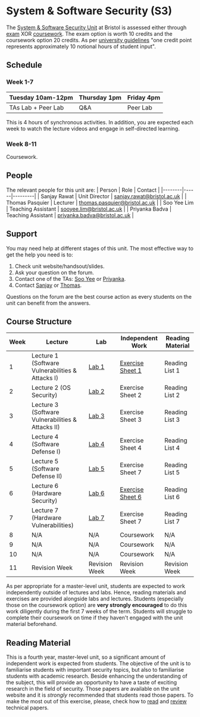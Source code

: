 # System & Software Security (S3)

The [System & Software Security Unit](https://www.bris.ac.uk/unit-programme-catalogue/UnitDetails.jsa?ayrCode=21%2F22&unitCode=COMSM0049) at Bristol is assessed either through [exam](https://www.bris.ac.uk/unit-programme-catalogue/UnitDetails.jsa?ayrCode=21%2F22&unitCode=COMSM0050) XOR [coursework](https://www.bris.ac.uk/unit-programme-catalogue/UnitDetails.jsa?ayrCode=21%2F22&unitCode=COMSM0051).
The exam option is worth 10 credits and the coursework option 20 credits.
As per [university guidelines](http://www.bristol.ac.uk/academic-quality/assessment/regulations-and-code-of-practice-for-taught-programmes/programme-design/) "one credit point represents approximately 10 notional hours of student input".

## Schedule

### Week 1-7

| Tuesday 10am-12pm  | Thursday 1pm | Friday 4pm |
|--------------------|--------------|------------|
| TAs Lab + Peer Lab | Q&A          | Peer Lab   |

This is 4 hours of synchronous activities.
In addition, you are expected each week to watch the lecture videos and engage in self-directed learning.

### Week 8-11
Coursework.

## People

The relevant people for this unit are:
| Person | Role | Contact |
|--------|------|---------|
| Sanjay Rawat | Unit Director | [sanjay.rawat@bristol.ac.uk](mailto:sanjay.rawat@bristol.ac.uk) |
| Thomas Pasquier | Lecturer | [thomas.pasquier@bristol.ac.uk](mailto:thomas.pasquier@bristol.ac.uk) |
| Soo Yee Lim | Teaching Assistant | [sooyee.lim@bristol.ac.uk](mailto:sooyee.lim@bristol.ac.uk) |
| Priyanka Badva | Teaching Assistant | [priyanka.badva@bristol.ac.uk](mailto:priyanka.badva@bristol.ac.uk) |

## Support

You may need help at different stages of this unit.
The most effective way to get the help you need is to:

1. Check unit website/handsout/slides.
2. Ask your question on the forum.
3. Contact one of the TAs: [Soo Yee](mailto:sooyee.lim@bristol.ac.uk) or [Priyanka](mailto:priyanka.badva@bristol.ac.uk).
4. Contact [Sanjay](mailto:sanjay.rawat@bristol.ac.uk) or [Thomas](mailto:thomas.pasquier@bristol.ac.uk).

Questions on the forum are the best course action as every students on the unit can benefit from the answers.

## Course Structure

| Week | Lecture      | Lab          | Independent Work           | Reading Material |
|------|--------------|--------------|----------------------------|------------------|
| 1    | Lecture 1 (Software Vulnerabilities & Attacks I)    | [Lab 1](labs/LAB1.md)        | [Exercise Sheet 1](EXERCISES1.md) | Reading List 1 |
| 2    | Lecture 2 (OS Security)    | [Lab 2](labs/LAB2.md)        | Exercise Sheet 2 | Reading List 2 |
| 3    | Lecture 3  (Software Vulnerabilities & Attacks II)   | [Lab 3](labs/LAB3.md)       | Exercise Sheet 3 | Reading List 3 |
| 4    | Lecture 4  (Software Defense I)  | [Lab 4](labs/LAB4.md)        | Exercise Sheet 4 | Reading List 4 |
| 5    | Lecture 5  (Software Defense II)  | [Lab 5](labs/LAB5.md)       | Exercise Sheet 7 | Reading List 5 |
| 6    | Lecture 6  (Hardware Security)  | [Lab 6](labs/LAB6.md)       | [Exercise Sheet 6](EXERCISES5.md) | Reading List 6 |
| 7    | Lecture 7  (Hardware Vulnerabilities)  | [Lab 7](labs/LAB7.md)       | Exercise Sheet 7 | Reading List 7 |
| 8    | N/A          | N/A          | Coursework                 | N/A |
| 9    | N/A          | N/A          | Coursework                 | N/A |
| 10   | N/A          | N/A          | Coursework                 | N/A |
| 11   | Revision Week          | Revision Week         | Revision Week         | Revision Week          |


As per appropriate for a master-level unit, students are expected to work independently outside of lectures and labs.
Hence, reading materials and exercises are provided alongside labs and lectures.
Students (especially those on the coursework option) are **very strongly encouraged** to do this work diligently during the first 7 weeks of the term.
Students will struggle to complete their coursework on time if they haven't engaged with the unit material beforehand.

## Reading Material

This is a fourth year, master-level unit, so a significant amount of independent work is expected from students.
The objective of the unit is to familiarise students with important security topics, but also to familiarise students with academic research.
Beside enhancing the understanding of the subject, this will provide an opportunity to have a taste of exciting research in the field of security.
Those papers are available on the unit website and it is *strongly* recommended that students read those papers.
To make the most out of this exercise, please, check how to [read](https://www.cl.cam.ac.uk/teaching/1011/R01/p83-keshav.pdf) and [review](https://www.cl.cam.ac.uk/teaching/1011/R01/review-writing.pdf) technical papers.
